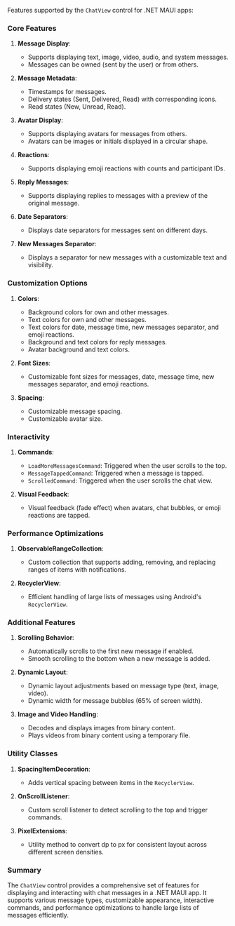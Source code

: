 Features supported by the `ChatView` control for .NET MAUI apps:

### Core Features
1. **Message Display**:
   - Supports displaying text, image, video, audio, and system messages.
   - Messages can be owned (sent by the user) or from others.

2. **Message Metadata**:
   - Timestamps for messages.
   - Delivery states (Sent, Delivered, Read) with corresponding icons.
   - Read states (New, Unread, Read).

3. **Avatar Display**:
   - Supports displaying avatars for messages from others.
   - Avatars can be images or initials displayed in a circular shape.

4. **Reactions**:
   - Supports displaying emoji reactions with counts and participant IDs.

5. **Reply Messages**:
   - Supports displaying replies to messages with a preview of the original message.

6. **Date Separators**:
   - Displays date separators for messages sent on different days.

7. **New Messages Separator**:
   - Displays a separator for new messages with a customizable text and visibility.

### Customization Options
1. **Colors**:
   - Background colors for own and other messages.
   - Text colors for own and other messages.
   - Text colors for date, message time, new messages separator, and emoji reactions.
   - Background and text colors for reply messages.
   - Avatar background and text colors.

2. **Font Sizes**:
   - Customizable font sizes for messages, date, message time, new messages separator, and emoji reactions.

3. **Spacing**:
   - Customizable message spacing.
   - Customizable avatar size.

### Interactivity
1. **Commands**:
   - `LoadMoreMessagesCommand`: Triggered when the user scrolls to the top.
   - `MessageTappedCommand`: Triggered when a message is tapped.
   - `ScrolledCommand`: Triggered when the user scrolls the chat view.

2. **Visual Feedback**:
   - Visual feedback (fade effect) when avatars, chat bubbles, or emoji reactions are tapped.

### Performance Optimizations
1. **ObservableRangeCollection**:
   - Custom collection that supports adding, removing, and replacing ranges of items with notifications.

2. **RecyclerView**:
   - Efficient handling of large lists of messages using Android's `RecyclerView`.

### Additional Features
1. **Scrolling Behavior**:
   - Automatically scrolls to the first new message if enabled.
   - Smooth scrolling to the bottom when a new message is added.

2. **Dynamic Layout**:
   - Dynamic layout adjustments based on message type (text, image, video).
   - Dynamic width for message bubbles (65% of screen width).

3. **Image and Video Handling**:
   - Decodes and displays images from binary content.
   - Plays videos from binary content using a temporary file.

### Utility Classes
1. **SpacingItemDecoration**:
   - Adds vertical spacing between items in the `RecyclerView`.

2. **OnScrollListener**:
   - Custom scroll listener to detect scrolling to the top and trigger commands.

3. **PixelExtensions**:
   - Utility method to convert dp to px for consistent layout across different screen densities.

### Summary
The `ChatView` control provides a comprehensive set of features for displaying and interacting with chat messages in a .NET MAUI app. It supports various message types, customizable appearance, interactive commands, and performance optimizations to handle large lists of messages efficiently.